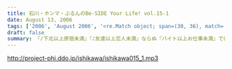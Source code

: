 ```yaml
---
title: 石川・ホンマ・ぶるんのBe-SIDE Your Life! vol.15-1
date: August 13, 2006
tags: ['2006', 'August 2006', '<re.Match object; span=(30, 36), match='vol.15'>']
draft: false
summary: 『♪下北以上原宿未満』『♪友達以上恋人未満』ならぬ『バイト以上お仕事未満』で行なっている我らがビーサイ。スケジュールの隙間をぬって集合したお三方。東京地方が豪雨にみまわれ花火大会も中止となった、土曜の深夜にひっそりと収録は実行された・・・そしてそして、歓喜のTシャツのお披露目が行われ、試着談義に花が咲いたのだった。NAMAE
---
```


http://project-phi.ddo.jp/ishikawa/ishikawa015_1.mp3
